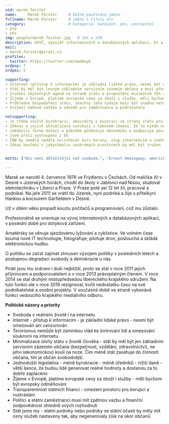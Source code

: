 ```yaml
---
uid: marek.forster
name:     Marek Förster  	# běžně používáné jméno
fullname: Marek Förster  	# jméno s tituly etc.
category:                 	# kategorie: kandidat, pks, zastupitel
- psp
- pks
img: people/marek-forster.jpg   # 165 x 220
description: OSVČ, vývojář internetových a databázových aplikací, DJ a producent, pilot. Čtvrtý místopředseda krajského sdružení.           	# kratký popis, max 160 znaků
mail:
- marek.forster@pirati.cz
profiles:
  twitter: https://twitter.com/madbeyk
ordpsp: 7
ordpks: 5

supporting:
- Internet (přístup k informacím) je základní lidské právo, nesmí být omezován ani cenzurován
- Stát by měl být levným základním servisním zázemím občana a musí přestat lidem kecat do života
- Zrušení zbytečných agend na straně státu a propuštění minimálně 15% státních úředníků 
- Žijeme v Evropě, platíme evropské ceny za zboží i služby, měli bychom být evropsky odměňováni
- Průhledné hospodaření státu, všechny jeho výdaje musí být snadno veřejně dohledatelné
- Snížení daňové zátěže a odvodů pro zaměstnance a podnikatele 

notsupporting:
- Je třeba snížit byrokracii, absurdity a buzeraci ze strany státu pro podnikatele
- Zákony a jejich aktualizace vznikají v takovém chaosu, že to nikdo nemá šanci sledovat, nedejbože se tím řídit
- Jakákoliv forma dotací a pobídek poškozuje ekonomiku a podporuje pouze velké a nadnárodní firmy
- Jsem proti vystoupení z EU
- ČNB by neměla nadále ovlivňovat kurz koruny, stop intervencím a znehodnocování českých platů
- Zákaz kouření v jakýchkoliv soukromých prostorech by měl být zrušen
 

motto: ["Nic není důležitější než svoboda.", "Ernest Hemingway, americký spisovatel a novinář"]

---
```


Marek se narodil 4. července 1976 ve Frýdlantu v Čechách. Od malička žil v Desné v Jizerských horách, chodil do školy v Jablonci nad Nisou, studoval eletrotechniku v Liberci a Praze.
V Praze poté asi 12 let žil, pracoval a podnikal. Na jaře 2011 se vrátil do Jizerek, nyní podniká a žije s přítelkyní Hankou a kocourem Garfieldem v Desné.

Už v útlém věku propadl kouzlu počítačů a programování, což mu zůstalo.

Profesionálně se orientuje na vývoj internetových a databázových aplikací, v poslední době pro dotyková zařízení.

Amatérsky se věnuje sjezdovému lyžování a cyklistice. Ve volném čase koumá nové IT technologie, fotografuje, pilotuje dron, poslouchá a skládá elektronickou hudbu.

O politiku se začal zajímat zhnusen vývojem politiky v posledních letech a postupnou degradací svobody a demokracie u nás.

Piráti jsou mu srdcem i duší nejbližší, proto se stal v roce 2011 jejich příznivcem a podporovatelem a v roce 2013 právoplatným členem.
V roce 2014 se stal druhým místopředsedou libereckého krajského sdružení. Na tuto funkci ale v roce 2016 rezignoval, kvůli nedostatku času na své podnikatelské a osobní projekty. V současné době ve straně vykonává funkci vedoucího krajského mediálního odboru.



**Politické názory a priority** 
  * Svoboda v reálném životě i na internetu
  * Internet - přístup k informacím - je základní lidské právo - nesmí být omezován ani cenzurován
  * Terorismus nemůže být záminkou vlád ke šmírování lidí a omezování soukromí na internetu
  * Minimalizace úlohy státu v životě člověka - stát by měl být jen základním servisním zázemím občana (bezpečnost, vzdělání, zdravotnictví), ne jeho (ekonomickou) koulí na noze. Čím méně stát zasahuje do činností občana, tím je občan svobodnější.
  * Jednodušší legislativa - méně byrokracie - méně úředníků - nižší daně - větší šance, že budou lidé generovat reálné hodnoty a dostanou za to dobře zaplaceno
  * Žijeme v Evropě, platíme evropské ceny za zboží i služby - měli bychom být evropsky odměňováni
  * Transparentnost státních financí - omezení prostoru pro korupci a rozkrádání
  * Politici a státní zaměstnanci musí mít zpětnou vazbu a finanční zodpovědnost ohledně svých rozhodnutí
  * Stát jsme my - státní podniky nebo podniky se státní účastí by měly mít ceny služeb nastaveny tak, aby negenerovaly zisk na úkor občanů